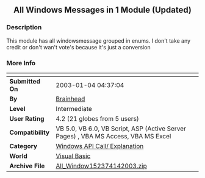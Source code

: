 ﻿<div align="center">

## All Windows Messages in 1 Module \(Updated\)


</div>

### Description

This module has all windowsmessage grouped in enums. I don't take any credit or don't wan't vote's because it's just a conversion
 
### More Info
 


<span>             |<span>
---                |---
**Submitted On**   |2003-01-04 04:37:04
**By**             |[Brainhead](https://github.com/Planet-Source-Code/PSCIndex/blob/master/ByAuthor/brainhead.md)
**Level**          |Intermediate
**User Rating**    |4.2 (21 globes from 5 users)
**Compatibility**  |VB 5\.0, VB 6\.0, VB Script, ASP \(Active Server Pages\) , VBA MS Access, VBA MS Excel
**Category**       |[Windows API Call/ Explanation](https://github.com/Planet-Source-Code/PSCIndex/blob/master/ByCategory/windows-api-call-explanation__1-39.md)
**World**          |[Visual Basic](https://github.com/Planet-Source-Code/PSCIndex/blob/master/ByWorld/visual-basic.md)
**Archive File**   |[All\_Window152374142003\.zip](https://github.com/Planet-Source-Code/brainhead-all-windows-messages-in-1-module-updated__1-41944/archive/master.zip)









